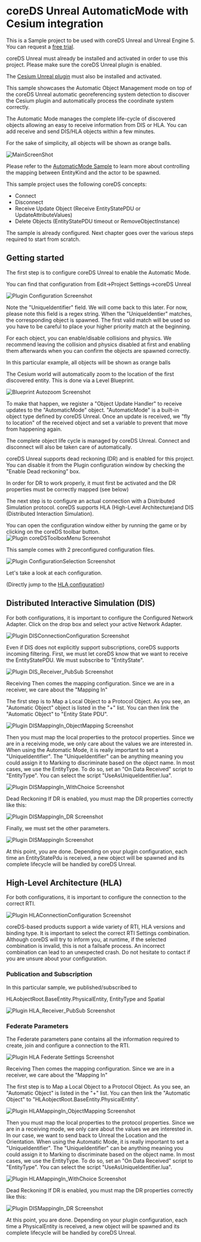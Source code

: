 # coreDS Unreal AutomaticMode with Cesium integration
This is a Sample project to be used with coreDS Unreal and Unreal Engine 5. You can request a [free trial](https://www.ds.tools/contact-us/trial-request/).

coreDS Unreal must already be installed and activated in order to use this project. Please make sure the coreDS Unreal plugin is enabled.

The [Cesium Unreal plugin](https://cesium.com/platform/cesium-for-unreal/) must also be installed and activated.

This sample showcases the Automatic Object Management mode on top of the coreDS Unreal automatic georeferencing system detection to discover the Cesium plugin and automatically process the coordinate system correctly.

The Automatic Mode manages the complete life-cycle of discovered objects allowing an easy to receive information from DIS or HLA. You can add receive and send DIS/HLA objects within a few minutes.

For the sake of simplicity, all objects will be shown as orange balls.

![MainScreenShot](Doc/Images/MainScreenShot.png)

Please refer to the [AutomaticMode Sample](https://github.com/distributedsimulationtools/coreUnrealAutomaticMode) to learn more about controlling the mapping between EntityKind and the actor to be spawned.

This sample project uses the following coreDS concepts:

* Connect
* Disconnect
* Receive Update Object (Receive EntityStatePDU or UpdateAttributeValues)
* Delete Objects (EntityStatePDU timeout or RemoveObjectInstance)

The sample is already configured. Next chapter goes over the various steps required to start from scratch.

## Getting started
The first step is to configure coreDS Unreal to enable the Automatic Mode.

You can find that configuration from Edit->Project Settings->coreDS Unreal

![Plugin Configuration Screenshot](Doc/Images/AutomaticModeSettings.png)

Note the "UniqueIdentifier" field. We will come back to this later. For now, please note this field is a regex string. When the "UniqueIdentier" matches, the corresponding object is spawned. The first valid match will be used so you have to be careful to place your higher priority match at the beginning.

For each object, you can enable/disable collisions and physics. We recommend leaving the collision and physics disabled at first and enabling them afterwards when you can confirm the objects are spawned correctly.

In this particular example, all objects will be shown as orange balls

The Cesium world will automatically zoom to the location of the first discovered entity. This is done via a Level Blueprint. 

![Blueprint Autozoom Screenshot](Doc/Images/CesiumAutoZoom.png)

To make that happen, we register a "Object Update Handler" to receive updates to the "AutomaticMode" object. "AutomaticMode" is a built-in object type defined by coreDS Unreal. Once an update is received, we "fly to location" of the received object and set a variable to prevent that move from happening again.

The complete object life cycle is managed by coreDS Unreal. Connect and disconnect will also be taken care of automatically.

coreDS Unreal supports dead reckoning (DR) and is enabled for this project. You can disable it from the Plugin configuration window by checking the "Enable Dead reckoning” box.

In order for DR to work properly, it must first be activated and the DR properties must be correctly mapped (see below)

The next step is to configure an actual connection with a Distributed Simulation protocol. coreDS supports HLA (High-Level Architecture)and DIS (Distributed Interaction Simulation).

You can open the configuration window either by running the game or by clicking on the coreDS toolbar button.
![Plugin coreDSToolboxMenu Screenshot](Doc/Images/coreDSToolboxMenu.png)

This sample comes with 2 preconfigured configuration files.

![Plugin ConfigurationSelection Screenshot](Doc/Images/ConfigurationSelection.png)

Let's take a look at each configuration.

(Directly jump to the  [HLA configuration](#hla))

## Distributed Interactive Simulation (DIS)

For both configurations, it is important to configure the Configured Network Adapter. Click on the drop box and select your active Network Adapter.

![Plugin DISConnectionConfiguration Screenshot](Doc/Images/DISConnectionConfiguration.png)

Even if DIS does not explicitly support subscriptions, coreDS supports incoming filtering. First, we must let coreDS know that we want to receive the EntityStatePDU. We must subscribe to "EntityState".

![Plugin DIS_Receiver_PubSub Screenshot](Doc/Images/DIS_Receiver_PubSub.png)

Receiving
Then comes the mapping configuration. Since we are in a receiver, we care about the "Mapping In"

The first step is to Map a Local Object to a Protocol Object. As you see, an "Automatic Object" object is listed in the "+" list. You can then link the "Automatic Object" to "Entity State PDU".

![Plugin DISMappingIn_ObjectMapping Screenshot](Doc/Images/DISMappingIn_ObjectMapping.png)

Then you must map the local properties to the protocol properties. Since we are in a receiving mode, we only care about the values we are interested in. When using the Automatic Mode, it is really important to set a "UniqueIdentifier". The "UniqueIdentifier" can be anything meaning you could assign it to Marking to discriminate based on the object name. In most cases, we use the EntityType. To do so, set an "On Data Received" script to "EntityType". You can select the script "UseAsUniqueIdentifier.lua".

![Plugin DISMappingIn_WithChoice Screenshot](Doc/Images/DISMappingIn_WithChoice.png)

Dead Reckoning
If DR is enabled, you must map the DR properties correctly like this:

![Plugin DISMappingIn_DR Screenshot](Doc/Images/DISMappingIn_DR.png)

Finally, we must set the other parameters.

![Plugin DISMappingIn Screenshot](Doc/Images/DISMappingIn.png)

At this point, you are done. Depending on your plugin configuration, each time an EntityStatePdu is received, a new object will be spawned and its complete lifecycle will be handled by coreDS Unreal.

## High-Level Architecture (HLA)
For both configurations, it is important to configure the connection to the correct RTI.

![Plugin HLAConnectionConfiguration Screenshot](Doc/Images/HLAConnectionRTISettings.png)

coreDS-based products support a wide variety of RTI, HLA versions and binding type. It is important to select the correct RTI Settings combination. Although coreDS will try to inform you, at runtime, if the selected combination is invalid, this is not a failsafe process. An incorrect combination can lead to an unexpected crash. Do not hesitate to contact if you are unsure about your configuration.

### Publication and Subscription

In this particular sample, we published/subscribed to 

HLAobjectRoot.BaseEntity.PhysicalEntity, EntityType and Spatial

![Plugin HLA_Receiver_PubSub Screenshot](Doc/Images/HLA_Receiver_PubSub.png)

### Federate Parameters

The Federate parameters pane contains all the information required to create, join and configure a connection to the RTI.

![Plugin HLA Federate Settings Screenshot](Doc/Images/HLAFederateSettings.png)

Receiving
Then comes the mapping configuration. Since we are in a receiver, we care about the "Mapping In"

The first step is to Map a Local Object to a Protocol Object. As you see, an "Automatic Object" is listed in the "+" list. You can then link the "Automatic Object" to "HLAobjectRoot.BaseEntity.PhysicalEntity".

![Plugin HLAMappingIn_ObjectMapping Screenshot](Doc/Images/HLAMappingIn_ObjectMapping.png)

Then you must map the local properties to the protocol properties. Since we are in a receiving mode, we only care about the values we are interested in. In our case, we want to send back to Unreal the Location and the Orientation. When using the Automatic Mode, it is really important to set a "UniqueIdentifier". The "UniqueIdentifier" can be anything meaning you could assign it to Marking to discriminate based on the object name. In most cases, we use the EntityType. To do so, set an "On Data Received" script to "EntityType". You can select the script "UseAsUniqueIdentifier.lua".

![Plugin HLAMappingIn_WithChoice Screenshot](Doc/Images/HLAMappingIn_WithChoice.png)

Dead Reckoning
If DR is enabled, you must map the DR properties correctly like this:

![Plugin DISMappingIn_DR Screenshot](Doc/Images/HLAMappingIn_DR.png)

At this point, you are done. Depending on your plugin configuration, each time a PhysicalEntity is received, a new object will be spawned and its complete lifecycle will be handled by coreDS Unreal.
